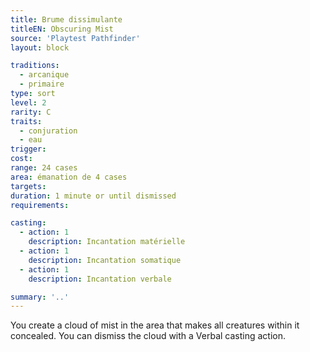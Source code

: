 ```yaml
---
title: Brume dissimulante
titleEN: Obscuring Mist
source: 'Playtest Pathfinder'
layout: block

traditions:
  - arcanique
  - primaire
type: sort
level: 2
rarity: C
traits:
  - conjuration
  - eau
trigger: 
cost: 
range: 24 cases
area: émanation de 4 cases
targets: 
duration: 1 minute or until dismissed
requirements: 

casting:
  - action: 1
    description: Incantation matérielle
  - action: 1
    description: Incantation somatique
  - action: 1
    description: Incantation verbale

summary: '..'
---
```

You create a cloud of mist in the area that makes all creatures within it concealed. You can dismiss the cloud with a Verbal casting action.